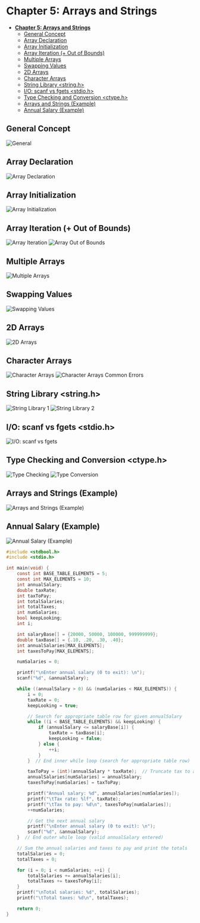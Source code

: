 # Chapter 5: Arrays and Strings

- [**Chapter 5: Arrays and Strings**](#chapter-5-arrays-and-strings)
  - [General Concept](#general-concept)
  - [Array Declaration](#array-declaration)
  - [Array Initialization](#array-initialization)
  - [Array Iteration (+ Out of Bounds)](#array-iteration--out-of-bounds)
  - [Multiple Arrays](#multiple-arrays)
  - [Swapping Values](#swapping-values)
  - [2D Arrays](#2d-arrays)
  - [Character Arrays](#character-arrays)
  - [String Library \<string.h\>](#string-library-stringh)
  - [I/O: scanf vs fgets \<stdio.h\>](#io-scanf-vs-fgets-stdioh)
  - [Type Checking and Conversion \<ctype.h\>](#type-checking-and-conversion-ctypeh)
  - [Arrays and Strings (Example)](#arrays-and-strings-example)
  - [Annual Salary (Example)](#annual-salary-example)

## General Concept

![General](./5.1.%20Arrays%20General.png)

## Array Declaration

![Array Declaration](./5.2%20Array%20Declaration.png)

## Array Initialization

![Array Initialization](./5.3%20Array%20Initialization.png)

## Array Iteration (+ Out of Bounds)

![Array Iteration](./5.4%20Array%20Iteration.png)
![Array Out of Bounds](./5.4%20Out%20of%20Bounds.png)

## Multiple Arrays

![Multiple Arrays](./5.5%20Multiple%20Arrays.png)

## Swapping Values

![Swapping Values](./5.6%20Swapping%20Values.png)

## 2D Arrays

![2D Arrays](./5.9%202D%20Arrays.png)

## Character Arrays

![Character Arrays](./5.10%20Character%20Arrays.png)
![Character Arrays Common Errors](<./5.10%20String%20Error%20(strcpy).png>)

## String Library <string.h>

![String Library 1](./5.11%20String%20Library%20%3Cstring.h%3E.png)
![String Library 2](./5.11%20String%20Function%20%3Cstring.h%3E.png)

## I/O: scanf vs fgets <stdio.h>

![I/O: scanf vs fgets](<./5.11%20User%20Input%20(scanf%20and%20fgets).png>)

## Type Checking and Conversion <ctype.h>

![Type Checking](./5.12%20Character%20Checking%20%3Cctype.h%3E.png)
![Type Conversion](./5.12%20Character%20Conversion%20%3Cctype.h%3E.png)

## Arrays and Strings (Example)

![Arrays and Strings (Example)](./5.13%20Arrays%20and%20Strings.png)

## Annual Salary (Example)

![Annual Salary (Example)](./5.14%20Example.png)

```c
#include <stdbool.h>
#include <stdio.h>

int main(void) {
    const int BASE_TABLE_ELEMENTS = 5;
    const int MAX_ELEMENTS = 10;
    int annualSalary;
    double taxRate;
    int taxToPay;
    int totalSalaries;
    int totalTaxes;
    int numSalaries;
    bool keepLooking;
    int i;

    int salaryBase[] = {20000, 50000, 100000, 999999999};
    double taxBase[] = {.10, .20, .30, .40};
    int annualSalaries[MAX_ELEMENTS];
    int taxesToPay[MAX_ELEMENTS];

    numSalaries = 0;

    printf("\nEnter annual salary (0 to exit): \n");
    scanf("%d", &annualSalary);

    while ((annualSalary > 0) && (numSalaries < MAX_ELEMENTS)) {
        i = 0;
        taxRate = 0;
        keepLooking = true;

        // Search for appropriate table row for given annualSalary
        while ((i < BASE_TABLE_ELEMENTS) && keepLooking) {
            if (annualSalary <= salaryBase[i]) {
                taxRate = taxBase[i];
                keepLooking = false;
            } else {
                ++i;
            }
        }  // End inner while loop (search for appropriate table row)

        taxToPay = (int)(annualSalary * taxRate);  // Truncate tax to an integer amount
        annualSalaries[numSalaries] = annualSalary;
        taxesToPay[numSalaries] = taxToPay;

        printf("Annual salary: %d", annualSalaries[numSalaries]);
        printf("\tTax rate: %lf", taxRate);
        printf("\tTax to pay: %d\n", taxesToPay[numSalaries]);
        ++numSalaries;

        // Get the next annual salary
        printf("\nEnter annual salary (0 to exit): \n");
        scanf("%d", &annualSalary);
    }  // End outer while loop (valid annualSalary entered)

    // Sum the annual salaries and taxes to pay and print the totals
    totalSalaries = 0;
    totalTaxes = 0;

    for (i = 0; i < numSalaries; ++i) {
        totalSalaries += annualSalaries[i];
        totalTaxes += taxesToPay[i];
    }
    printf("\nTotal salaries: %d", totalSalaries);
    printf("\tTotal taxes: %d\n", totalTaxes);

    return 0;
}

```
